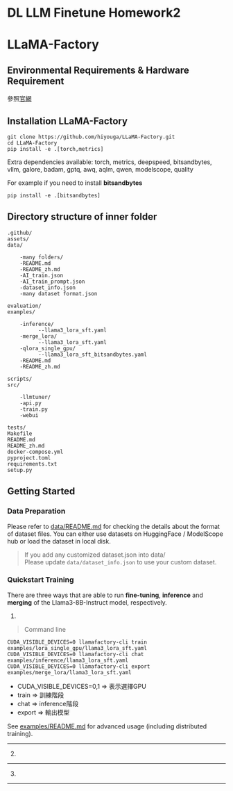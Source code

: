 
# DL LLM Finetune Homework2

# LLaMA-Factory

## Environmental Requirements & Hardware Requirement
參照[官網](https://github.com/hiyouga/LLaMA-Factory?tab=readme-ov-file#requirement)

## Installation LLaMA-Factory

```
git clone https://github.com/hiyouga/LLaMA-Factory.git
cd LLaMA-Factory
pip install -e .[torch,metrics]
```
Extra dependencies available: torch, metrics, deepspeed, bitsandbytes, vllm, galore, badam, gptq, awq, aqlm, qwen, modelscope, quality

For example if you need to install **bitsandbytes**
```
pip install -e .[bitsandbytes]
```

## Directory structure of inner folder

```
.github/
assets/
data/

    -many folders/
    -README.md
    -README_zh.md
    -AI_train.json
    -AI_train_prompt.json
    -dataset_info.json
    -many dataset format.json

evaluation/
examples/

    -inference/
          --llama3_lora_sft.yaml
    -merge_lora/
          --llama3_lora_sft.yaml
    -qlora_single_gpu/
          --llama3_lora_sft_bitsandbytes.yaml
    -README.md
    -README_zh.md

scripts/
src/

    -llmtuner/
    -api.py
    -train.py
    -webui

tests/
Makefile
README.md
README_zh.md
docker-compose.yml
pyproject.toml
requirements.txt
setup.py
```

## Getting Started

### Data Preparation
Please refer to [data/README.md](https://github.com/hiyouga/LLaMA-Factory/blob/main/data/README.md) for checking the details about the format of dataset files. You can either use datasets on HuggingFace / ModelScope hub or load the dataset in local disk.

> If you add any customized dataset.json into data/  
> Please update `data/dataset_info.json` to use your custom dataset.


### Quickstart Training 
There are three ways that are able to run **fine-tuning**, **inference** and **merging** of the Llama3-8B-Instruct model, respectively.

1.
> Command line 

```
CUDA_VISIBLE_DEVICES=0 llamafactory-cli train examples/lora_single_gpu/llama3_lora_sft.yaml
CUDA_VISIBLE_DEVICES=0 llamafactory-cli chat examples/inference/llama3_lora_sft.yaml
CUDA_VISIBLE_DEVICES=0 llamafactory-cli export examples/merge_lora/llama3_lora_sft.yaml
```

* CUDA_VISIBLE_DEVICES=0,1  => 表示選擇GPU
* train                     => 訓練階段
* chat                      => inference階段
* export                    => 輸出模型

See [examples/README.md](https://github.com/hiyouga/LLaMA-Factory/blob/main/examples/README.md) for advanced usage (including distributed training).

---
2.
***
3.
- - -
